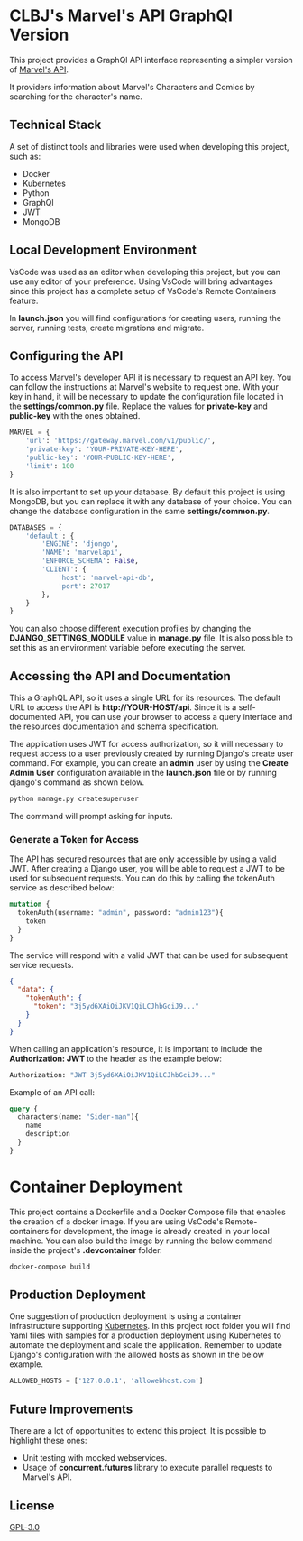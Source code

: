 # CLBJ's Marvel's API GraphQl Version

This project provides a GraphQl API interface representing a simpler version of [Marvel's API](https://developer.marvel.com/).

It providers information about Marvel's Characters and Comics by searching for the character's name.

## Technical Stack

A set of distinct tools and libraries were used when developing this project, such as:
- Docker
- Kubernetes
- Python
- GraphQl
- JWT
- MongoDB

## Local Development Environment

VsCode was used as an editor when developing this project, but you can use any editor of your preference. Using VsCode will bring advantages since this project has a complete setup of VsCode's Remote Containers feature.

In **launch.json** you will find configurations for creating users, running the server, running tests, create migrations and migrate.

## Configuring the API

To access Marvel's developer API it is necessary to request an API key. You can follow the instructions at Marvel's website to request one. With your key in hand, it will be necessary to update the configuration file located in the **settings/common.py** file. Replace the values for **private-key** and **public-key** with the ones obtained.

```python
MARVEL = {
    'url': 'https://gateway.marvel.com/v1/public/',
    'private-key': 'YOUR-PRIVATE-KEY-HERE',
    'public-key': 'YOUR-PUBLIC-KEY-HERE',
    'limit': 100
}
```

It is also important to set up your database. By default this project is using MongoDB, but you can replace it with any database of your choice. You can change the database configuration in the same **settings/common.py**.

```python
DATABASES = {
    'default': {
        'ENGINE': 'djongo',
        'NAME': 'marvelapi',
        'ENFORCE_SCHEMA': False,
        'CLIENT': {
            'host': 'marvel-api-db',
            'port': 27017
        },
    }
}
```

You can also choose different execution profiles by changing the **DJANGO_SETTINGS_MODULE** value in **manage.py** file. It is also possible to set this as an environment variable before executing the server.

## Accessing the API and Documentation

This a GraphQL API, so it uses a single URL for its resources. The default URL to access the API is **http://YOUR-HOST/api**. Since it is a self-documented API, you can use your browser to access a query interface and the resources documentation and schema specification.

The application uses JWT for access authorization, so it will necessary to request access to a user previously created by running Django's create user command. For example, you can create an **admin** user by using the **Create Admin User** configuration available in the **launch.json** file or by running django's command as shown below.

```bash
python manage.py createsuperuser
```

The command will prompt asking for inputs.

### Generate a Token for Access

The API has secured resources that are only accessible by using a valid JWT. After creating a Django user, you will be able to request a JWT to be used for subsequent requests. You can do this by calling the tokenAuth service as described below:

```graphql
mutation {
  tokenAuth(username: "admin", password: "admin123"){
    token
  }
}
```

The service will respond with a valid JWT that can be used for subsequent service requests.

```json
{
  "data": {
    "tokenAuth": {
      "token": "3j5yd6XAiOiJKV1QiLCJhbGciJ9..."
    }
  }
}
```

When calling an application's resource, it is important to include the **Authorization: JWT <token>** to the header as the example below:

```bash
Authorization: "JWT 3j5yd6XAiOiJKV1QiLCJhbGciJ9..."
```

Example of an API call:

```graphql
query {
  characters(name: "Sider-man"){
    name
    description
  }
}
```

# Container Deployment

This project contains a Dockerfile and a Docker Compose file that enables the creation of a docker image. If you are using VsCode's Remote-containers for development, the image is already created in your local machine. You can also build the image by running the below command inside the project's **.devcontainer** folder.

```bash
docker-compose build
```

## Production Deployment

One suggestion of production deployment is using a container infrastructure supporting [Kubernetes](https://kubernetes.io/). In this project root folder you will find Yaml files with samples for a production deployment using Kubernetes to automate the deployment and scale the application. Remember to update Django's configuration with the allowed hosts as shown in the below example.

```python
ALLOWED_HOSTS = ['127.0.0.1', 'allowebhost.com']
```

## Future Improvements

There are a lot of opportunities to extend this project. It is possible to highlight these ones:
- Unit testing with mocked webservices.
- Usage of **concurrent.futures** library to execute parallel requests to Marvel's API.

## License
[GPL-3.0](https://choosealicense.com/licenses/gpl-3.0/)

